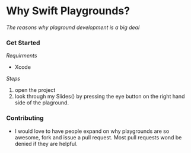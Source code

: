 # Why Swift Playgrounds?
_The reasons why plaground development is a big deal_

### Get Started

*Requirments*
- Xcode

*Steps*
1. open the project
2. look through my Slides() by pressing the eye button on the right hand side of
   the plaground.

### Contributing
- I would love to have people expand on why playgrounds are so awesome, fork and
  issue a pull request. Most pull requests wond be denied if they are helpful.


